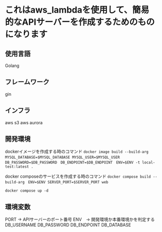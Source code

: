 # これはaws_lambdaを使用して、簡易的なAPIサーバーを作成するためのものになります

## 使用言語
Golang

## フレームワーク
gin

## インフラ
aws s3
aws aurora


## 開発環境

dockerイメージを作成する時のコマンド
`docker image build --build-arg MYSQL_DATABASE=$MYSQL_DATABASE MYSQL_USER=$MYSQL_USER　DB_PASSWORD=$DB_PASSWORD　DB_ENDPOINT=$DB_ENDPOINT　ENV=$ENV -t local-test:latest .`

docker composeのサービスを作成する時のコマンド
`docker compose build --build-arg　ENV=$ENV SERVER_PORT=$SERVER_PORT web `

`docker compose up -d`


## 環境変数
PORT -> APIサーバーのポート番号
ENV　-> 開発環境か本番環境かを判定する
DB_USERNAME
DB_PASSWORD
DB_ENDPOINT
DB_DATABASE
